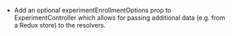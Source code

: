 - Add an optional experimentEnrollmentOptions prop to ExperimentController which allows for passing additional data (e.g. from a Redux store) to the resolvers.